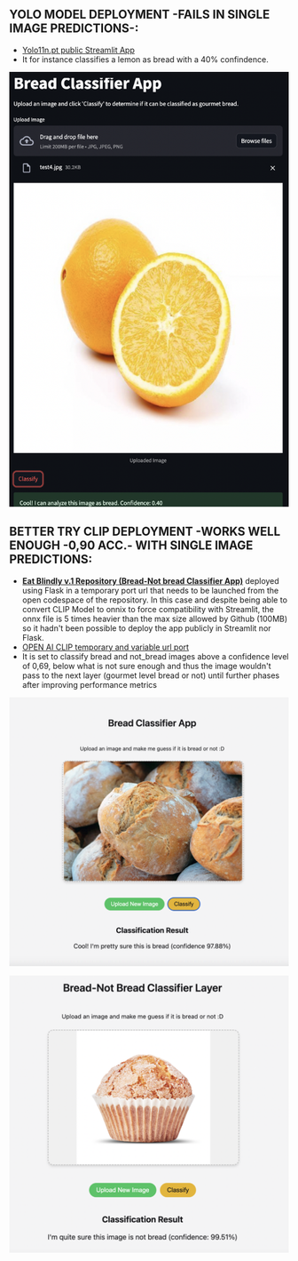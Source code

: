 ## **YOLO MODEL DEPLOYMENT -FAILS IN SINGLE IMAGE PREDICTIONS-:**
  * [Yolo11n.pt public Streamlit App](https://gourmetfoodclassifierv12.streamlit.app/)
  * It for instance classifies a lemon as bread with a 40% confindence.
    
![Alt text](static/YoloBadPredictionTest.png)

## **BETTER TRY CLIP DEPLOYMENT -WORKS WELL ENOUGH -0,90 ACC.- WITH SINGLE IMAGE PREDICTIONS:**
   * **[Eat Blindly v.1 Repository (Bread-Not bread Classifier App)](https://github.com/4GeeksAcademy/finalprojectdeploymentDianaM)** deployed using Flask in a temporary port url
     that needs to be launched from the open codespace of the repository. In this case and despite being able to convert CLIP Model to onnix to force compatibility with Streamlit, the
     onnx file is 5 times heavier than the max size allowed by Github (100MB) so it hadn't been possible to deploy the app publicly in Streamlit nor Flask.
   * [OPEN AI CLIP temporary and variable url port](https://laughing-sniffle-4jg966gw9vvp2j5vj-8000.app.github.dev/)
   * It is set to classify bread and not_bread images above a confidence level of 0,69, below what is not sure enough and thus the image wouldn't pass to the next layer (gourmet level
     bread or not) until further phases after improving performance metrics

  ![Alt text](static/OPENAICLIPdeploymentmodelapp.png)

  ![Alt text](static/CLIPbread_notbreadclassifier_correctnotbreadclassification.png)
